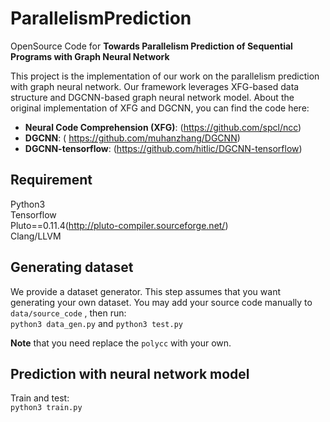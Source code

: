 # ParallelismPrediction
OpenSource Code for **Towards Parallelism Prediction of Sequential
Programs with Graph Neural Network**

This project is the implementation of our work on the parallelism prediction with graph neural network. 
Our framework leverages XFG-based data structure and DGCNN-based graph neural network model. About the original implementation
 of XFG and DGCNN, you can find the code here:  
 * **Neural Code Comprehension (XFG)**: (https://github.com/spcl/ncc)  
 * **DGCNN**: ( https://github.com/muhanzhang/DGCNN)  
 * **DGCNN-tensorflow**: (https://github.com/hitlic/DGCNN-tensorflow)
   
 
## Requirement  
Python3  
Tensorflow  
Pluto==0.11.4(http://pluto-compiler.sourceforge.net/)  
Clang/LLVM  
 
## Generating dataset  
We provide a dataset generator. This step assumes that you want generating your own dataset. You
 may add your source code manually to `data/source_code` , then run:  
`python3 data_gen.py` and `python3 test.py`  

**Note** that you need replace the `polycc` with your own.  

## Prediction  with neural network model  
Train and test:  
`python3 train.py`





 
 
